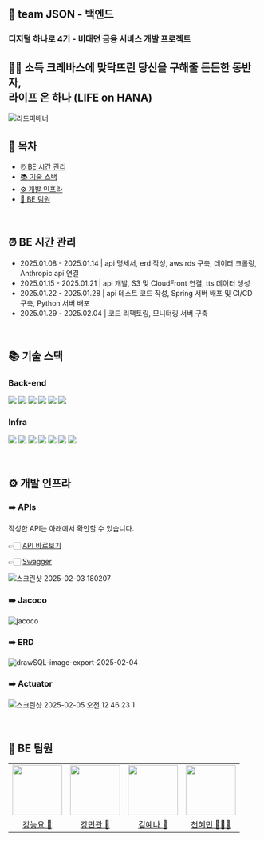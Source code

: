 ## 🌌 team JSON - 백엔드

### 디지털 하나로 4기 - 비대면 금융 서비스 개발 프로젝트

<h2> 🧗🏻 소득 크레바스에 맞닥뜨린 당신을 구해줄 든든한 동반자, <br/> 라이프 온 하나 (LIFE on HANA) </h2>

![리드미배너](https://github.com/user-attachments/assets/ecba6c49-18e4-4f21-9cd2-fa7c2ee7846b)


## 📜 목차
- [ ⏰ BE 시간 관리](#-be-시간-관리)
- [ 📚 기술 스택](#-기술-스택)
- [ ⚙️ 개발 인프라](#-개발-인프라)
- [ 🤗 BE 팀원](#-be-팀원)
<br />

## ⏰ BE 시간 관리
- 2025.01.08 - 2025.01.14 | api 명세서, erd 작성, aws rds 구축, 데이터 크롤링, Anthropic api 연결 
- 2025.01.15 - 2025.01.21 | api 개발, S3 및 CloudFront 연결, tts 데이터 생성
- 2025.01.22 - 2025.01.28 | api 테스트 코드 작성, Spring 서버 배포 및 CI/CD 구축, Python 서버 배포
- 2025.01.29 - 2025.02.04 | 코드 리팩토링, 모니터링 서버 구축

<br />

## 📚 기술 스택
### Back-end
<img src="https://img.shields.io/badge/springboot-6DB33F?style=for-the-badge&logo=springboot&logoColor=white"> <img src="https://img.shields.io/badge/java-007396?style=for-the-badge&logo=java&logoColor=white"> <img src="https://img.shields.io/badge/redis-FF4438?style=for-the-badge&logo=redis&logoColor=white"> <img src="https://img.shields.io/badge/python-3776AB?style=for-the-badge&logo=python&logoColor=white"> <img src="https://img.shields.io/badge/flask-000000?style=for-the-badge&logo=flask&logoColor=white"> <img src="https://img.shields.io/badge/mysql-4479A1?style=for-the-badge&logo=mysql&logoColor=white">

### Infra
<img src="https://img.shields.io/badge/githubactions-2088FF?style=for-the-badge&logo=githubactions&logoColor=white"> <img src="https://img.shields.io/badge/nginx-009639?style=for-the-badge&logo=nginx&logoColor=white">  <img src="https://img.shields.io/badge/docker-2496ED?style=for-the-badge&logo=docker&logoColor=white"> <img src="https://img.shields.io/badge/amazonec2-FF9900?style=for-the-badge&logo=amazonec2&logoColor=white"> <img src="https://img.shields.io/badge/amazons3-569A31?style=for-the-badge&logo=amazons3&logoColor=white"> <img src="https://img.shields.io/badge/amazoncloudfront-FF4F8B?style=for-the-badge&logo=amazoncloudfront&logoColor=white"> <img src="https://img.shields.io/badge/amazonrds-527FFF?style=for-the-badge&logo=amazonrds&logoColor=white">

<br />

## ⚙️ 개발 인프라
### ➡️ APIs
작성한 API는 아래에서 확인할 수 있습니다.


👉🏻 [API 바로보기](/APIs.md)

👉🏻 [Swagger](https://lifeonhana.topician.com/utils/swagger-ui/index.html)

![스크린샷 2025-02-03 180207](https://github.com/user-attachments/assets/ae651b01-4e59-4f08-935a-c24cd1165316)


### ➡️ Jacoco
![jacoco](https://github.com/user-attachments/assets/086300d3-9ccf-42ac-8880-21f4c3d373f2)


### ➡️ ERD
![drawSQL-image-export-2025-02-04](https://github.com/user-attachments/assets/7bf57527-bae4-458d-a394-7b25e86d0b62)


### ➡️ Actuator
![스크린샷 2025-02-05 오전 12 46 23 1](https://github.com/user-attachments/assets/cb9296e4-d554-4fb8-a540-1ec6c46c0446)


<br />

## 🤗 BE 팀원
<table>
  <tr>
    <td><img src="https://github.com/teadmu.png" width="100px" /></td>
    <td><img src="https://github.com/mingwan21.png" width="100px" /></td>
    <td><img src="https://github.com/yena45.png" width="100px" /></td>
    <td><img src="https://github.com/hyemch.png" width="100px" /></td>    
  </tr>
  <tr>
    <td align="center"><a href="https://github.com/teadmu">강능요 🦥</a></td>
    <td align="center"><a href="https://github.com/mingwan21">강민관 🐢</a></td>	
    <td align="center"><a href="https://github.com/yena45">김예나 🦧</a></td>
    <td align="center"><a href="https://github.com/hyemch">천혜민 🧚🏻‍♀️</a></td>
  </tr>
</table>
